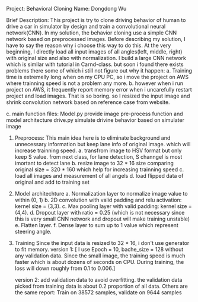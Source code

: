 Project: Behavioral Cloning 
Name: Dongdong Wu

Brief Description:
   This project is try to clone driving behavior of human to drive a car in simulator by design and train a convolutional neural network(CNN). In my solution, the behavior cloning use a simple CNN network based on preprocessed images. Before describing my solution, I have to say the reason why i choose this way to do this.
   At the very beginning, I directly load all input images of all angles(left, middle, right) with original size and also with normalization. I build a large CNN network which is similar with tutorial in Carnd-class. but soon i found there exists problems there some of which i still not figure out why it happen:
   a. Training time is extremelly long when on my CPU PC, so i move the project on AWS where trainning speed is not a problem any more. 
   b. however when i run project on AWS, it frequently report memory error when i uncarefully restart project and load images. That is so boring. so I resized the input image and shrink convolution network based on reference case from website.

   c. main function files: 
	Model.py provide image pre-process function and model architecture
   	drive.py simulate drivine behavior based on simulater image

1. Preprocess:
   This main idea here is to eliminate background and unnecessary information but keep lane info of original image. which will increase trainning speed.
   a. transfrom image to HSV format but only keep S value. from next class, for lane detection, S channgel is most imortant to detect lane
   b. resize image to 32 * 16 size comparing original size = 320 * 160 which help for increasing trainning speed
   c. load all images and measurement of all angels 
   d. load flipped data of original and add to training set

2. Model architechture
    a. Normalization layer to normalize image value to within (0, 1)
    b. 2D convolution with valid padding and relu activation: kernel size = (3,3).
    c. Max pooling layer with valid padding: kernel size = (4,4).
    d. Dropout layer with ratio = 0.25 (which is not necessary since this is very small CNN network
    and dropout will make training unstable)
    e. Flatten layer.
    f. Dense layer to sum up to 1 value which represent steering angle.

3. Training
   Since the input data is resized to 32 * 16, i don't use generator to fit memory. 
   version 1:
   [ I use Epoch = 10, bache_size = 128 without any validation data. Since the small image, the training speed is much faster which is about dozens of seconds on CPU. During training, the loss will down roughly from 0.1 to 0.006.]
   
   version 2:
   add validation data to avoid overfitting. the validation data picked from training data is about 0.2 proportion of all data. Others are the same
	report:
	Train on 38572 samples, validate on 9644 samples
   


  
   



